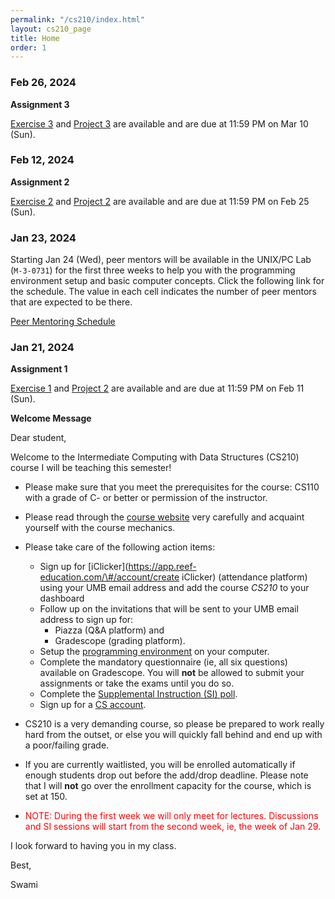 ```yaml
---
permalink: "/cs210/index.html"
layout: cs210_page
title: Home
order: 1
---
```


### Feb 26, 2024

**Assignment 3**

 [Exercise 3](assignments.html) and [Project 3](assignments.html) are
 available and are due at 11:59 PM on Mar 10 (Sun). 

### Feb 12, 2024

**Assignment 2**

 [Exercise 2](assignments.html) and [Project 2](assignments.html) are available and are due at 11:59 PM on Feb 25 (Sun). 

### Jan 23, 2024

Starting Jan 24 (Wed), peer mentors will be available in the UNIX/PC Lab (`M-3-0731`) for the first three weeks to help you with the programming environment setup and basic computer concepts. Click the following link for the schedule. The value in each cell indicates the number of peer mentors that are expected to be there.

[Peer Mentoring Schedule](https://www.cs.umb.edu/~siyer/teaching/cs210/S24_Peer_Mentoring_Schedule.pdf)

### Jan 21, 2024

**Assignment 1**

 [Exercise 1](assignments.html) and [Project 2](assignments.html) are available and are due at 11:59 PM on Feb 11 (Sun). 

**Welcome Message**

Dear student,

Welcome to the Intermediate Computing with Data Structures (CS210) course I will be teaching this semester!

- Please make sure that you meet the prerequisites for the course: CS110 with a grade of C- or better or permission of the instructor.

- Please read through the [course website](/cs210/) very carefully and acquaint yourself with the course mechanics.

- Please take care of the following action items:
  - Sign up for [iClicker](https://app.reef-education.com/\#/account/create iClicker) (attendance platform) using your UMB email address and add the course *CS210* to your dashboard
  - Follow up on the invitations that will be sent to your UMB email address to sign up for:
      - Piazza (Q&A platform) and
      - Gradescope (grading platform).
  - Setup the [programming environment](programming_environment.html) on your computer.
  - Complete the mandatory questionnaire (ie, all six questions) available on Gradescope. You will **not** be allowed to submit your assignments or take the exams until you do so. 
  - Complete the [Supplemental Instruction (SI) poll](https://forms.gle/AQR2r2y2bGVfGFKJ9).
  - Sign up for a [CS account](course_info.html#cs_account).

- CS210 is a very demanding course, so please be prepared to work really hard from the outset, or else you will quickly fall behind and end up with a poor/failing grade.

- If you are currently waitlisted, you will be enrolled automatically if enough students drop out before the add/drop deadline. Please note that I will **not** go over the enrollment capacity for the course, which is set at 150.

- <font color="red">NOTE: During the first week we will only meet for lectures. Discussions and SI sessions will start from the second week, ie, the week of Jan 29.</font>

I look forward to having you in my class.

Best,

Swami

